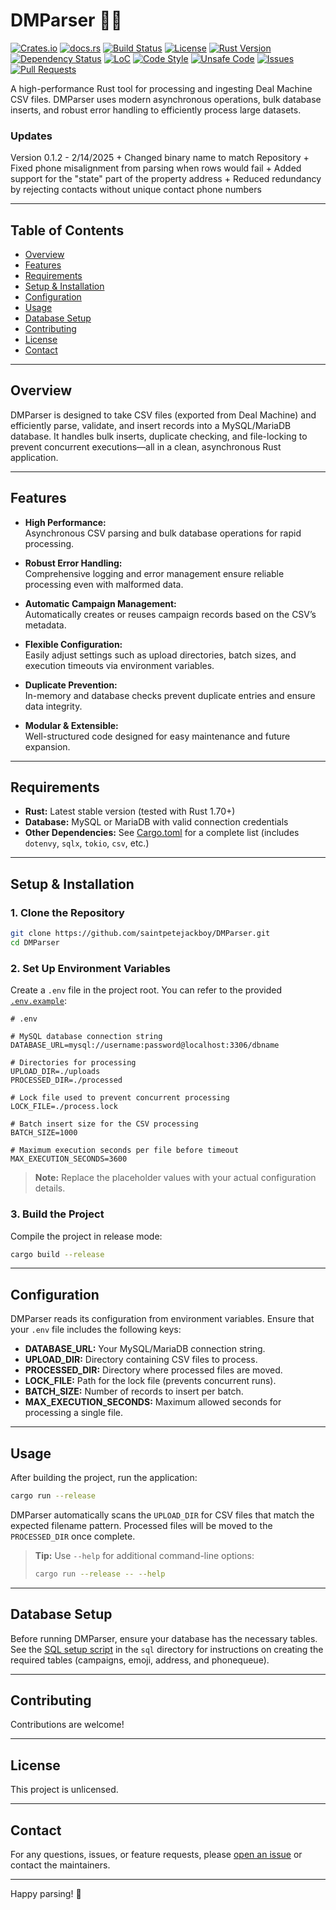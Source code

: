 # DMParser 📜✨

[![Crates.io](https://img.shields.io/crates/v/DMParser)](https://crates.io/crates/DMParser)
[![docs.rs](https://docs.rs/DMParser/badge.svg)](https://docs.rs/DMParser)
[![Build Status](https://github.com/saintpetejackboy/DMParser/actions/workflows/rust.yml/badge.svg)](https://github.com/saintpetejackboy/DMParser/actions)
[![License](https://img.shields.io/crates/l/DMParser)](https://github.com/saintpetejackboy/DMParser/blob/main/LICENSE)
[![Rust Version](https://img.shields.io/badge/rustc-1.71+-blue.svg)](https://blog.rust-lang.org/)
[![Dependency Status](https://deps.rs/crate/DMParser/0.1.2/status.svg)](https://deps.rs/crate/DMParser/0.1.2)
[![LoC](https://tokei.rs/b1/github/saintpetejackboy/DMParser)](https://github.com/saintpetejackboy/DMParser)
[![Code Style](https://img.shields.io/badge/rustfmt-checked-blue)](https://github.com/rust-lang/rustfmt)
[![Unsafe Code](https://img.shields.io/badge/unsafe-0%25-green.svg)](https://doc.rust-lang.org/book/ch19-01-unsafe-rust.html)
[![Issues](https://img.shields.io/github/issues/saintpetejackboy/DMParser)](https://github.com/saintpetejackboy/DMParser/issues)
[![Pull Requests](https://img.shields.io/github/issues-pr/saintpetejackboy/DMParser)](https://github.com/saintpetejackboy/DMParser/pulls)


A high-performance Rust tool for processing and ingesting Deal Machine CSV files. DMParser uses modern asynchronous operations, bulk database inserts, and robust error handling to efficiently process large datasets.

### Updates
Version 0.1.2 - 2/14/2025
	+ Changed binary name to match Repository
	+ Fixed phone misalignment from parsing when rows would fail
	+ Added support for the "state" part of the property address
	+ Reduced redundancy by rejecting contacts without unique contact phone numbers

---

## Table of Contents

- [Overview](#overview)
- [Features](#features)
- [Requirements](#requirements)
- [Setup & Installation](#setup--installation)
- [Configuration](#configuration)
- [Usage](#usage)
- [Database Setup](#database-setup)
- [Contributing](#contributing)
- [License](#license)
- [Contact](#contact)

---

## Overview

DMParser is designed to take CSV files (exported from Deal Machine) and efficiently parse, validate, and insert records into a MySQL/MariaDB database. It handles bulk inserts, duplicate checking, and file-locking to prevent concurrent executions—all in a clean, asynchronous Rust application.

---

## Features

- **High Performance:**  
  Asynchronous CSV parsing and bulk database operations for rapid processing.

- **Robust Error Handling:**  
  Comprehensive logging and error management ensure reliable processing even with malformed data.

- **Automatic Campaign Management:**  
  Automatically creates or reuses campaign records based on the CSV’s metadata.

- **Flexible Configuration:**  
  Easily adjust settings such as upload directories, batch sizes, and execution timeouts via environment variables.

- **Duplicate Prevention:**  
  In-memory and database checks prevent duplicate entries and ensure data integrity.

- **Modular & Extensible:**  
  Well-structured code designed for easy maintenance and future expansion.

---

## Requirements

- **Rust:** Latest stable version (tested with Rust 1.70+)
- **Database:** MySQL or MariaDB with valid connection credentials
- **Other Dependencies:** See [Cargo.toml](Cargo.toml) for a complete list (includes `dotenvy`, `sqlx`, `tokio`, `csv`, etc.)

---

## Setup & Installation

### 1. Clone the Repository

```bash
git clone https://github.com/saintpetejackboy/DMParser.git
cd DMParser
```

### 2. Set Up Environment Variables

Create a `.env` file in the project root. You can refer to the provided [`.env.example`](.env.example):

```dotenv
# .env

# MySQL database connection string
DATABASE_URL=mysql://username:password@localhost:3306/dbname

# Directories for processing
UPLOAD_DIR=./uploads
PROCESSED_DIR=./processed

# Lock file used to prevent concurrent processing
LOCK_FILE=./process.lock

# Batch insert size for the CSV processing
BATCH_SIZE=1000

# Maximum execution seconds per file before timeout
MAX_EXECUTION_SECONDS=3600
```

> **Note:** Replace the placeholder values with your actual configuration details.

### 3. Build the Project

Compile the project in release mode:

```bash
cargo build --release
```

---

## Configuration

DMParser reads its configuration from environment variables. Ensure that your `.env` file includes the following keys:

- **DATABASE_URL:** Your MySQL/MariaDB connection string.
- **UPLOAD_DIR:** Directory containing CSV files to process.
- **PROCESSED_DIR:** Directory where processed files are moved.
- **LOCK_FILE:** Path for the lock file (prevents concurrent runs).
- **BATCH_SIZE:** Number of records to insert per batch.
- **MAX_EXECUTION_SECONDS:** Maximum allowed seconds for processing a single file.

---

## Usage

After building the project, run the application:

```bash
cargo run --release
```

DMParser automatically scans the `UPLOAD_DIR` for CSV files that match the expected filename pattern. Processed files will be moved to the `PROCESSED_DIR` once complete.

> **Tip:** Use `--help` for additional command-line options:
> ```bash
> cargo run --release -- --help
> ```

---

## Database Setup

Before running DMParser, ensure your database has the necessary tables. See the [SQL setup script](sql/create_tables.sql) in the `sql` directory for instructions on creating the required tables (campaigns, emoji, address, and phonequeue).


---

## Contributing

Contributions are welcome!

---

## License

This project is unlicensed. 

---

## Contact

For any questions, issues, or feature requests, please [open an issue](https://github.com/saintpetejackboy/DMParser/issues) or contact the maintainers.

---

Happy parsing! 🚀
